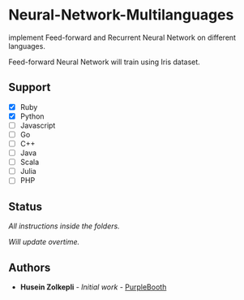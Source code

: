 # Neural-Network-Multilanguages
implement Feed-forward and Recurrent Neural Network on different languages.

Feed-forward Neural Network will train using Iris dataset.

## Support

- [x] Ruby
- [x] Python
- [ ] Javascript
- [ ] Go
- [ ] C++
- [ ] Java
- [ ] Scala
- [ ] Julia
- [ ] PHP

## Status

*All instructions inside the folders.*

*Will update overtime.*


## Authors

* **Husein Zolkepli** - *Initial work* - [PurpleBooth](https://github.com/huseinzol05)
